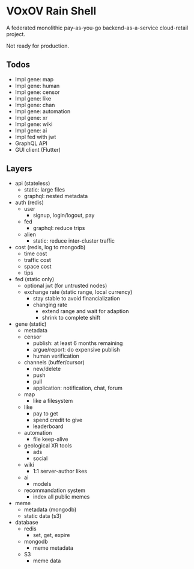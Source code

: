 # VOxOV Rain Shell

A federated monolithic pay-as-you-go backend-as-a-service cloud-retail project.

Not ready for production.

## Todos

- Impl gene: map
- Impl gene: human
- Impl gene: censor
- Impl gene: like
- Impl gene: chan 
- Impl gene: automation
- Impl gene: xr
- Impl gene: wiki
- Impl gene: ai
- Impl fed with jwt
- GraphQL API
- GUI client (Flutter)

## Layers

- api (stateless)
    - static: large files
    - graphql: nested metadata
- auth (redis)
    - user
        - signup, login/logout, pay
    - fed
        - graphql: reduce trips
    - alien
        - static: reduce inter-cluster traffic
- cost (redis, log to mongodb)
    - time cost
    - traffic cost
    - space cost
    - tips
- fed (static only)
    - optional jwt (for untrusted nodes)
    - exchange rate (static range, local currency)
        - stay stable to avoid financialization
        - changing rate
            - extend range and wait for adaption
            - shrink to complete shift
- gene (static)
    - metadata
    - censor
        - publish: at least 6 months remaining
        - argue/report: do expensive publish
        - human verification
    - channels (buffer/cursor)
        - new/delete
        - push
        - pull
        - application: notification, chat, forum
    - map
        - like a filesystem
    - like
        - pay to get
        - spend credit to give
        - leaderboard
    - automation
        - file keep-alive
    - geological XR tools
        - ads
        - social
    - wiki
        - 1:1 server-author likes
    - ai
        - models
    - recommandation system
        - index all public memes
- meme
    - metadata (mongodb)
    - static data (s3)
- database
    - redis
        - set, get, expire
    - mongodb
        - meme metadata
    - S3
        - meme data
